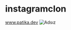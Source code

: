 # instagramclon
www.patika.dev
![Adsız](https://user-images.githubusercontent.com/94792841/172738986-3a36e3e4-3191-45a9-88ba-ece87833855b.png)
